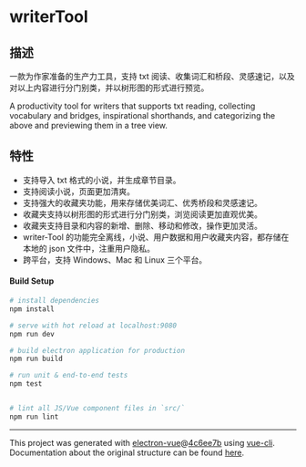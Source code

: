 # writerTool

## 描述

一款为作家准备的生产力工具，支持 txt 阅读、收集词汇和桥段、灵感速记，以及对以上内容进行分门别类，并以树形图的形式进行预览。

A productivity tool for writers that supports txt reading, collecting vocabulary and bridges, inspirational shorthands, and categorizing the above and previewing them in a tree view.

## 特性

- 支持导入 txt 格式的小说，并生成章节目录。
- 支持阅读小说，页面更加清爽。
- 支持强大的收藏夹功能，用来存储优美词汇、优秀桥段和灵感速记。
- 收藏夹支持以树形图的形式进行分门别类，浏览阅读更加直观优美。
- 收藏夹支持目录和内容的新增、删除、移动和修改，操作更加灵活。
- writer-Tool 的功能完全离线，小说、用户数据和用户收藏夹内容，都存储在本地的 json 文件中，注重用户隐私。
- 跨平台，支持 Windows、Mac 和 Linux 三个平台。

#### Build Setup

```bash
# install dependencies
npm install

# serve with hot reload at localhost:9080
npm run dev

# build electron application for production
npm run build

# run unit & end-to-end tests
npm test


# lint all JS/Vue component files in `src/`
npm run lint
```

---

This project was generated with [electron-vue](https://github.com/SimulatedGREG/electron-vue)@[4c6ee7b](https://github.com/SimulatedGREG/electron-vue/tree/4c6ee7bf4f9b4aa647a22ec1c1ca29c2e59c3645) using [vue-cli](https://github.com/vuejs/vue-cli). Documentation about the original structure can be found [here](https://simulatedgreg.gitbooks.io/electron-vue/content/index.html).
